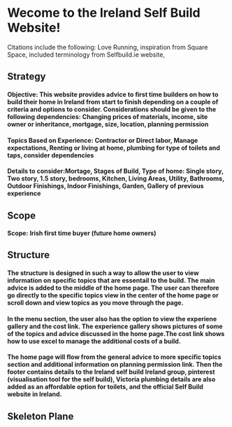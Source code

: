 # Wecome to the Ireland Self Build Website! 

Citations include the following: Love Running, inspiration from Square Space, included terminology from Selfbuild.ie website,

## Strategy 

#### Objective: This website provides advice to first time builders on how to build their home in Ireland from start to finish depending on a couple of criteria and options to consider. Considerations should be given to the following dependencies: Changing prices of materials, income, site owner or inheritance, mortgage, size, location, planning permission	

#### Topics Based on Experience: Contractor or Direct labor, Manage expectations, Renting or living at home, plumbing for type of toilets and taps, consider dependencies	

#### Details to consider:Mortage, Stages of Build, Type of home: Single story, Two story, 1.5 story, bedrooms, Kitchen, Living Areas, Utility, Bathrooms, Outdoor Finishings, Indoor Finishings, Garden, Gallery of previous experience 	

## Scope

#### Scope: Irish first time buyer (future home owners)	

## Structure

#### The structure is designed in such a way to allow the user to view information on specific topics that are essentail to the build. The main advice is added to the middle of the home page. The user can therefore go directly to the specific topics view in the center of the home page or scroll down and view topics as you move through the page. 

#### In the menu section, the user also has the option to view the experiene gallery and the cost link. The experience gallery shows pictures of some of the topics and advice discussed in the home page.The cost link shows how to use excel to manage the additional costs of a build. 

#### The home page will flow from the general advice to more specific topics section and additional information on planning permission link. Then the footer contains details to the Ireland self build Ireland group, pinterest (visualisation tool for the self build), Victoria plumbing details are also added as an affordable option for toilets, and the official Self Build website in Ireland.

## Skeleton Plane


